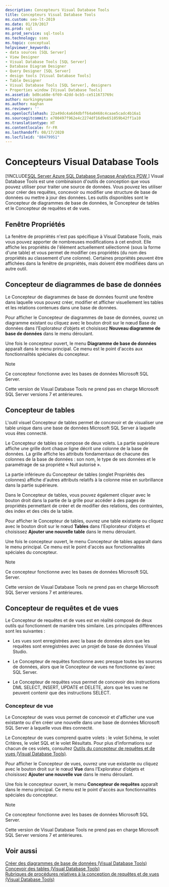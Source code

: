 ```yaml
---
description: Concepteurs Visual Database Tools
title: Concepteurs Visual Database Tools
ms.custom: seo-lt-2019
ms.date: 01/19/2017
ms.prod: sql
ms.prod_service: sql-tools
ms.technology: ssms
ms.topic: conceptual
helpviewer_keywords:
- data sources [SQL Server]
- View Designer
- Visual Database Tools [SQL Server]
- Database Diagram Designer
- Query Designer [SQL Server]
- design tools [Visual Database Tools]
- Table Designer
- Visual Database Tools [SQL Server], designers
- Properties window [Visual Database Tools]
ms.assetid: bd0ca68e-6f69-42dd-bcb5-ce511673769c
author: markingmyname
ms.author: maghan
ms.reviewer: ''
ms.openlocfilehash: 22a49dc4a6d4dbff64a0468c4caae5cadc4b16a1
ms.sourcegitcommit: e700497f962e4c2274df16d9e651059b42ff1a10
ms.translationtype: HT
ms.contentlocale: fr-FR
ms.lasthandoff: 08/17/2020
ms.locfileid: "88479951"
---
```

# <a name="visual-database-tool-designers"></a>Concepteurs Visual Database Tools
[!INCLUDE[SQL Server Azure SQL Database Synapse Analytics PDW ](../../includes/applies-to-version/sql-asdb-asdbmi-asa-pdw.md)]
Visual Database Tools est une combinaison d'outils de conception que vous pouvez utiliser pour traiter une source de données. Vous pouvez les utiliser pour créer des requêtes, concevoir ou modifier une structure de base de données ou mettre à jour des données. Les outils disponibles sont le Concepteur de diagrammes de base de données, le Concepteur de tables et le Concepteur de requêtes et de vues.  
  
## <a name="properties-window"></a>Fenêtre Propriétés  
La fenêtre de propriétés n'est pas spécifique à Visual Database Tools, mais vous pouvez apporter de nombreuses modifications à cet endroit. Elle affiche les propriétés de l'élément actuellement sélectionné (sous la forme d'une table) et vous permet de modifier ces propriétés (du nom des propriétés au classement d'une colonne). Certaines propriétés peuvent être affichées dans la fenêtre de propriétés, mais doivent être modifiées dans un autre outil.  
  
## <a name="database-diagram-designer"></a>Concepteur de diagrammes de base de données  
Le Concepteur de diagrammes de base de données fournit une fenêtre dans laquelle vous pouvez créer, modifier et afficher visuellement les tables et les relations contenues dans une base de données.  
  
Pour afficher le Concepteur de diagrammes de base de données, ouvrez un diagramme existant ou cliquez avec le bouton droit sur le nœud Base de données dans l’Explorateur d’objets et choisissez **Nouveau diagramme de base de données** dans le menu déroulant.  
  
Une fois le concepteur ouvert, le menu **Diagramme de base de données** apparaît dans le menu principal. Ce menu est le point d'accès aux fonctionnalités spéciales du concepteur.  
  
> [!NOTE]  
> Ce concepteur fonctionne avec les bases de données Microsoft SQL Server.  
>   
> Cette version de Visual Database Tools ne prend pas en charge Microsoft SQL Server versions 7 et antérieures.  
  
## <a name="table-designer"></a>Concepteur de tables  
L'outil visuel Concepteur de tables permet de concevoir et de visualiser une table unique dans une base de données Microsoft SQL Server à laquelle vous êtes connecté.  
  
Le Concepteur de tables se compose de deux volets. La partie supérieure affiche une grille dont chaque ligne décrit une colonne de la base de données. La grille affiche les attributs fondamentaux de chacune des colonnes de la base de données : son nom, le type de ses données et le paramétrage de sa propriété « Null autorisé ».  
  
La partie inférieure du Concepteur de tables (onglet Propriétés des colonnes) affiche d'autres attributs relatifs à la colonne mise en surbrillance dans la partie supérieure.  
  
Dans le Concepteur de tables, vous pouvez également cliquer avec le bouton droit dans la partie de la grille pour accéder à des pages de propriétés permettant de créer et de modifier des relations, des contraintes, des index et des clés de la table.  
  
Pour afficher le Concepteur de tables, ouvrez une table existante ou cliquez avec le bouton droit sur le nœud **Tables** dans l’Explorateur d’objets et choisissez **Ajouter une nouvelle table** dans le menu déroulant.  
  
Une fois le concepteur ouvert, le menu Concepteur de tables apparaît dans le menu principal. Ce menu est le point d'accès aux fonctionnalités spéciales du concepteur.  
  
> [!NOTE]  
> Ce concepteur fonctionne avec les bases de données Microsoft SQL Server.  
>   
> Cette version de Visual Database Tools ne prend pas en charge Microsoft SQL Server versions 7 et antérieures.  
  
## <a name="query-and-view-designer"></a>Concepteur de requêtes et de vues  
Le Concepteur de requêtes et de vues est en réalité composé de deux outils qui fonctionnent de manière très similaire. Les principales différences sont les suivantes :  
  
-   Les vues sont enregistrées avec la base de données alors que les requêtes sont enregistrées avec un projet de base de données Visual Studio.  
  
-   Le Concepteur de requêtes fonctionne avec presque toutes les sources de données, alors que le Concepteur de vues ne fonctionne qu'avec SQL Server.  
  
-   Le Concepteur de requêtes vous permet de concevoir des instructions DML SELECT, INSERT, UPDATE et DELETE, alors que les vues ne peuvent contenir que des instructions SELECT.  
  
### <a name="view-designer"></a>Concepteur de vue  
Le Concepteur de vues vous permet de concevoir et d'afficher une vue existante ou d'en créer une nouvelle dans une base de données Microsoft SQL Server à laquelle vous êtes connecté.  
  
Le Concepteur de vues comprend quatre volets : le volet Schéma, le volet Critères, le volet SQL et le volet Résultats. Pour plus d’informations sur chacun de ces volets, consultez [Outils du concepteur de requêtes et de vues &#40;Visual Database Tools&#41;](../../ssms/visual-db-tools/query-and-view-designer-tools-visual-database-tools.md).  
  
Pour afficher le Concepteur de vues, ouvrez une vue existante ou cliquez avec le bouton droit sur le nœud **Vue** dans l’Explorateur d’objets et choisissez **Ajouter une nouvelle vue** dans le menu déroulant.  
  
Une fois le concepteur ouvert, le menu **Concepteur de requêtes** apparaît dans le menu principal. Ce menu est le point d'accès aux fonctionnalités spéciales du concepteur.  
  
> [!NOTE]  
> Ce concepteur fonctionne avec les bases de données Microsoft SQL Server.  
>   
> Cette version de Visual Database Tools ne prend pas en charge Microsoft SQL Server versions 7 et antérieures.  
  
## <a name="see-also"></a>Voir aussi  
[Créer des diagrammes de base de données &#40;Visual Database Tools&#41;](../../ssms/visual-db-tools/design-database-diagrams-visual-database-tools.md)  
[Concevoir des tables &#40;Visual Database Tools&#41;](../../ssms/visual-db-tools/design-tables-visual-database-tools.md)  
[Rubriques de procédures relatives à la conception de requêtes et de vues &#40;Visual Database Tools&#41;](../../ssms/visual-db-tools/design-queries-and-views-how-to-topics-visual-database-tools.md)  
  
